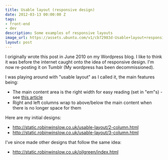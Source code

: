 ```yaml
---
title: Usable layout (responsive design)
date: 2012-03-13 00:00:00 Z
tags:
- front-end
- dev
description: Some examples of responsive layouts
image_url: https://assets.ubuntu.com/v1/cb72983d-Usable+layout+responsive+design+.svg?w=230&h=160&mode=fill&bg=0000
layout: post
---
```


I originally wrote this post in June 2010 on my Wordpress blog. I like to think it was before the internet caught onto the idea of responsive design. I'm now re-posting it on Tumblr (My wordpress has been decommissioned).

I was playing around with "usable layout" as I called it, the main features being:

 - The main content area is the right width for easy reading (set in "em"s) - see [this article](http://www.maxdesign.com.au/articles/em/)
 - Right and left columns wrap to above/below the main content when there is no longer space for them

Here are my initial designs:

 - http://static.robinwinslow.co.uk/usable-layout/2-column.html
 - http://static.robinwinslow.co.uk/usable-layout/3-column.html

I've since made other designs that follow the same idea:

 - http://static.robinwinslow.co.uk/oilgreen/index.html